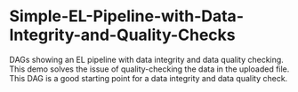 # Simple-EL-Pipeline-with-Data-Integrity-and-Quality-Checks
DAGs showing an EL pipeline with data integrity and data quality checking.  This demo solves the issue of quality-checking the data in the uploaded file. This DAG is a good starting point for a data integrity and data quality check.
